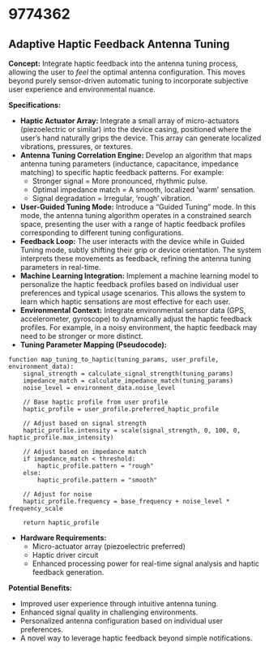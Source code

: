 # 9774362

## Adaptive Haptic Feedback Antenna Tuning

**Concept:** Integrate haptic feedback into the antenna tuning process, allowing the user to *feel* the optimal antenna configuration. This moves beyond purely sensor-driven automatic tuning to incorporate subjective user experience and environmental nuance.

**Specifications:**

*   **Haptic Actuator Array:** Integrate a small array of micro-actuators (piezoelectric or similar) into the device casing, positioned where the user’s hand naturally grips the device. This array can generate localized vibrations, pressures, or textures.
*   **Antenna Tuning Correlation Engine:** Develop an algorithm that maps antenna tuning parameters (inductance, capacitance, impedance matching) to specific haptic feedback patterns.  For example:
    *   Stronger signal = More pronounced, rhythmic pulse.
    *   Optimal impedance match =  A smooth, localized ‘warm’ sensation.
    *   Signal degradation =  Irregular, ‘rough’ vibration.
*   **User-Guided Tuning Mode:** Introduce a “Guided Tuning” mode. In this mode, the antenna tuning algorithm operates in a constrained search space, presenting the user with a range of haptic feedback profiles corresponding to different tuning configurations.
*   **Feedback Loop:** The user interacts with the device while in Guided Tuning mode, subtly shifting their grip or device orientation.  The system interprets these movements as feedback, refining the antenna tuning parameters in real-time.
*   **Machine Learning Integration:** Implement a machine learning model to personalize the haptic feedback profiles based on individual user preferences and typical usage scenarios. This allows the system to learn which haptic sensations are most effective for each user.
*   **Environmental Context:** Integrate environmental sensor data (GPS, accelerometer, gyroscope) to dynamically adjust the haptic feedback profiles. For example, in a noisy environment, the haptic feedback may need to be stronger or more distinct.
*   **Tuning Parameter Mapping (Pseudocode):**

```
function map_tuning_to_haptic(tuning_params, user_profile, environment_data):
    signal_strength = calculate_signal_strength(tuning_params)
    impedance_match = calculate_impedance_match(tuning_params)
    noise_level = environment_data.noise_level

    // Base haptic profile from user profile
    haptic_profile = user_profile.preferred_haptic_profile

    // Adjust based on signal strength
    haptic_profile.intensity = scale(signal_strength, 0, 100, 0, haptic_profile.max_intensity)

    // Adjust based on impedance match
    if impedance_match < threshold:
        haptic_profile.pattern = "rough"
    else:
        haptic_profile.pattern = "smooth"

    // Adjust for noise
    haptic_profile.frequency = base_frequency + noise_level * frequency_scale

    return haptic_profile
```

*   **Hardware Requirements:**
    *   Micro-actuator array (piezoelectric preferred)
    *   Haptic driver circuit
    *   Enhanced processing power for real-time signal analysis and haptic feedback generation.

**Potential Benefits:**

*   Improved user experience through intuitive antenna tuning.
*   Enhanced signal quality in challenging environments.
*   Personalized antenna configuration based on individual user preferences.
*   A novel way to leverage haptic feedback beyond simple notifications.